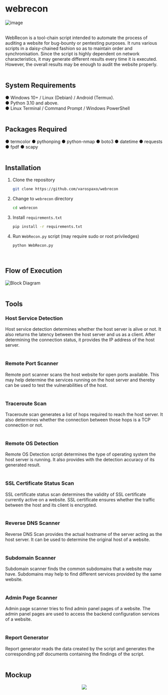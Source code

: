 # webrecon
![image](https://github.com/varospaxo/webrecon/assets/64273563/6007a92f-92b5-485d-8f9f-475f1dd45672)</br></br>

WebRecon is a tool-chain script intended to automate the process of auditing a website for bug-bounty or pentesting purposes. It runs various scripts in a daisy-chained fashion so as to maintain order and synchronisation. Since the script is highly dependent on network characteristics, it may generate different results every time it is executed. However, the overall results may be enough to audit the website properly.</br></br>
## System Requirements
&#9679; Windows 10+ / Linux (Debian) / Android (Termux).</br>
&#9679; Python 3.10 and above.</br>
&#9679; Linux Terminal / Command Prompt / Windows PowerShell</br></br>

## Packages Required
&#9679; termcolor
&#9679; pythonping
&#9679; python-nmap
&#9679; boto3
&#9679; datetime
&#9679; requests
&#9679; fpdf
&#9679; scapy
</br></br>
## Installation
1. Clone the repository
   ```sh
   git clone https://github.com/varospaxo/webrecon
   ```
2. Change to `webrecon` directory
   ```sh
   cd webrecon
   ```
3. Install `requirements.txt`
   ```sh
   pip install -r requirements.txt
   ```
4. Run `WebRecon.py` script (may require sudo or root priviledges)
   ```sh
   python WebRecon.py
   ```
   </br>
## Flow of Execution
![Block Diagram](https://github.com/varospaxo/webrecon/assets/64273563/1af53da6-44a2-4b4e-b243-7d2affa238a3)
</br></br>

## Tools
### Host Service Detection
<!---![3](https://github.com/varospaxo/webrecon/assets/64273563/f668f569-5899-4c30-87ed-008f0464f85b)</br>-->
Host service detection determines whether the host server is alive or not. It also returns the latency between the host server and us as a client. After determining the connection status, it provides the IP address of the host server.</br></br>

### Remote Port Scanner
<!---![PortScanner](https://github.com/varospaxo/webrecon/assets/64273563/752e6e34-3708-490d-93a6-08f258572a5c)</br>-->
Remote port scanner scans the host website for open ports available. This may help determine the services running on the host server and thereby can be used to test the vulnerabilities of the host.</br></br>

### Traceroute Scan
<!---![5](https://github.com/varospaxo/webrecon/assets/64273563/1e3b8326-e543-40ff-abe6-7da8e4627b35)</br>-->
Traceroute scan generates a list of hops required to reach the host server. It also determines whether the connection between those hops is a TCP connection or not.</br></br>

### Remote OS Detection
<!---![6](https://github.com/varospaxo/webrecon/assets/64273563/e6e8f686-efdb-44c6-b87e-d8d4cd05edcd)</br>-->
Remote OS Detection script determines the type of operating system the host server is running. It also provides with the detection accuracy of its generated result.</br></br>

### SSL Certificate Status Scan
<!---![7](https://github.com/varospaxo/webrecon/assets/64273563/6e1a2af0-a2f9-4bf3-bfa6-a94c9fbf23f5)</br>-->
SSL certificate status scan determines the validity of SSL certificate currently active on a website. SSL certificate ensures whether the traffic between the host and its client is encrypted.</br></br>

### Reverse DNS Scanner
<!---![8](https://github.com/varospaxo/webrecon/assets/64273563/6701b788-a5b8-485d-bb0e-8173742cb926)</br>-->
Reverse DNS Scan provides the actual hostname of the server acting as the host server. It can be used to determine the original host of a website.</br></br>

### Subdomain Scanner
<!---![9](https://github.com/varospaxo/webrecon/assets/64273563/a9297f63-cf25-4977-958a-ce309bf0d8ef)</br>-->
Subdomain scanner finds the common subdomains that a website may have. Subdomains may help to find different services provided by the same website.</br></br>

### Admin Page Scanner
<!---![10](https://github.com/varospaxo/webrecon/assets/64273563/d240b3cf-66d9-4af0-b389-9f0ab7c508e1)</br>-->
Admin page scanner tries to find admin panel pages of a website. The admin panel pages are used to access the backend configuration services of a website.</br></br>

### Report Generator
<!---![12](https://github.com/varospaxo/webrecon/assets/64273563/97b8b9a4-17e8-47de-b7a0-5315489ab646)</br>-->
Report generator reads the data created by the script and generates the corresponding pdf documents containing the findings of the script.</br></br>

## Mockup
<p align="center"><img src="https://github.com/varospaxo/webrecon/assets/64273563/6e50b391-4e56-4954-a6fa-5f9c979e9b28"</img></p>


